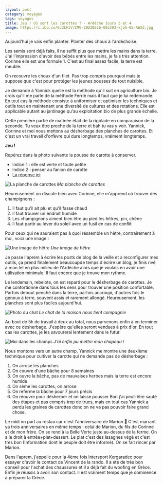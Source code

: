 ```yaml
---
layout: post 
category: voyages
tags: voyages
title: Jeu ! Où sont les carottes ? - Ardèche jours 3 et 4
image: https://i.ibb.co/Gc2LP3V/IMG-20230526-093203-kjoh-G5-AW2d.jpg
---
```


Aujourd'hui je vais enfin planter. Planter des choux à l'ardéchoise.

<!--more-->
Les semis sont déjà faits, il ne suffit plus que mettre les mains dans la terre. J'ai l'impression d'avoir des bébés entre les mains, je fais très attention. Corinne elle est une formule 1. 
C'est au final assez facile, la terre est meuble. 

On recouvre les choux d'un filet. Pas trop compris pourquoi mais je suppose que c'est pour protéger les jeunes pousses de tout nuisible. 

Je demande à Yannick quelle est la méthode qu'il suit en agriculture bio. Je crois qu'il me parle de la méthode Ferrié mais il faut que je lui redemande. En tout cas là méthode consiste à uniformiser et optimiser les techniques et outils tout en maintenant une diversité de cultures et des rotations. Elle est applicable autant au jardinage qu'au exploitation bio de plus grande échelle. 

Cette première partie de matinée était de la rigolade en comparaison de la seconde. Tu veux être proche de la terre et bah tu vas y voir. Yannick, Corinne et moi nous mettons au désherbage des planches de carottes. Et c'est un vrai travail d'orfèvre qui dure longtemps, vraiment longtemps. 

**Jeu !**

Repérez dans la photo suivante la pousse de carotte à conserver. 
- Indice 1 : elle est verte et toute petite
- Indice 2 : penser au fanion de carotte
- [La réponse ici](https://i.ibb.co/gzXXMCR/IMG-20230526-101658-DMS6k-ZP08-D-Njvmvzu89l.jpg)

![La planche de carottes](https://i.ibb.co/vsTD8ws/IMG-20230526-101658-DMS6k-ZP08-D.jpg)
_Ma planche de carottes_

Heureusement on discute bien avec Corinne, elle m'apprend où trouver des champignons : 
1. Il faut qu'il ait plu et qu'il fasse chaud
2. Il faut trouver un endroit humide
3. Les champignons aiment bien être au pied les hêtres, pin, chêne 
4. Il faut partir au lever du soleil avec un fusil en cas de conflit

Pour ceux qui ne sauraient pas à quoi ressemble un hêtre, contrairement à moi, voici une image :

![Une image de hêtre](https://upload.wikimedia.org/wikipedia/commons/thumb/e/e4/Fagus-sylvatica-cansiglio-forest-italy.jpg/450px-Fagus-sylvatica-cansiglio-forest-italy.jpg)
_Une image de hêtre_
 
Je passe l'aprem à écrire les posts de blog de la veille et à reconfigurer mes outils, ça prend finalement beaucoupde temps d'écrire un blog, je finis rivé à mon tel en plus milieu de l'Ardèche alors que je voulais en avoir une utilisation minimale. Il faut encore que je trouve mon rythme. 

Le lendemain, rebelote, on est reparti pour le désherbage de carottes. Je me contortionne dans tous les sens pour trouver une position confortable. Parfois debout penché dans la terre, parfois accroupi, d'autres fois le genoux à terre, souvent assis et rarement allongé. 
Heureusement, les planches sont plus faciles aujourd'hui. 

![Photo du chat](https://i.ibb.co/Gc2LP3V/IMG-20230526-093203-kjoh-G5-AW2d.jpg)
_Le chat de la maison nous tient compagnie_

Au bout de 5h de travail à deux au total, nous parvenons enfin à en terminer avec ce désherbage. J'espère qu'elles seront vendues à prix d'or. En tout cas les carottes, je les savourerai lentement dans le futur. 

![Moi dans les champs](https://i.ibb.co/ZS4c5WB/IMG-20230526-111833-Vc8hb-Rn-Y1r.jpg)
_J'ai enfin pu mettre mon chapeau !_

Nous montons vers un autre champ, Yannick me montre une deuxième technique pour cultiver la carotte qui ne demande pas de désherbage :
1. On arrose les planches 
2. On couvre d'une bâche pour 8 semaines
3. On ouvre la bâche, pas de mauvaises herbes mais la terre est encore humide
4. On sème les carottes, on arrose
5. On referme la bâche pour 7 jours précis 
6. On réouvre pour désherber et on laisse pousser
Bon j'ai peut-être sauté des étapes et pas compris trop de trucs, mais en tout cas Yannick a perdu les graines de carottes donc on ne va pas pouvoir faire grand chose. 

Le midi on part au restau car c'est l'anniversaire de Marion 🎂 C'est marrant ya trois anniversaires en même temps : celui de Marion, du fils de Corinne et de mon frère. 
On se rend à la Belle Verte juste au-dessus de la ferme. On a le droit à entrée+plat+dessert. Le plat c'est des lasagnes végé et c'est très bon (Information dont le peuple doit être informé). On se fait rincer par Marion. 

Dans l'aprem, j'appelle pour la 4ème fois Intersport Kergaradec pour essayer d'avoir le contact de Vincent de la rando. Il a été de très bon conseil pour l'achat des chaussures et il a déjà fait du woofing en Grèce. Enfin je réussis à avoir son contact. Il est vraiment temps que je commence à préparer la Grèce. 